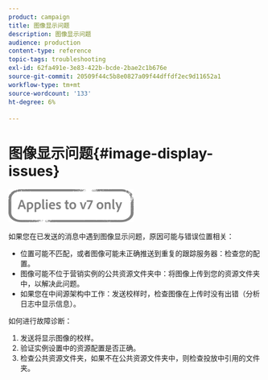 ```yaml
---
product: campaign
title: 图像显示问题
description: 图像显示问题
audience: production
content-type: reference
topic-tags: troubleshooting
exl-id: 62fa491e-3e83-422b-bcde-2bae2c1b676e
source-git-commit: 20509f44c5b8e0827a09f44dffdf2ec9d11652a1
workflow-type: tm+mt
source-wordcount: '133'
ht-degree: 6%

---
```


# 图像显示问题{#image-display-issues}

![](../../assets/v7-only.svg)

如果您在已发送的消息中遇到图像显示问题，原因可能与错误位置相关：

* 位置可能不匹配，或者图像可能未正确推送到重复的跟踪服务器：检查您的配置。
* 图像可能不位于营销实例的公共资源文件夹中：将图像上传到您的资源文件夹中，以解决此问题。
* 如果您在中间源架构中工作：发送校样时，检查图像在上传时没有出错（分析日志中显示信息）。

如何进行故障诊断：

1. 发送将显示图像的校样。
1. 验证实例设置中的资源配置是否正确。
1. 检查公共资源文件夹，如果不在公共资源文件夹中，则检查投放中引用的文件夹。
